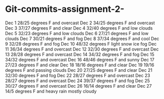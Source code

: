 # Git-commits-assignment-2-
Dec 1 28/25 degrees F and overcast
Dec 2 34/25 degrees F and overcast
Dec 3 37/27 degrees F and clear
Dec 4 32/40 degrees F and low clouds
Dec 5 32/23 degrees F and low clouds
Dec 6 27/21 degrees F and low clouds
Dec 7 30/21 degrees F and fog
Dec 8 37/34 degrees F and cool
Dec 9 32/28 degrees F and fog
Dec 10 48/32 degrees F light snow ice fog
Dec 11 36/34 degrees F and overcast
Dec 12 32/30 degrees F and overcast
Dec 13 28/28 degrees F and overcast
Dec 14 34/32 degrees F and fog
Dec 15 34/32 degrees F and overcast
Dec 16 48/46 degrees F and sunny
Dec 17 27/23 degrees F and clear
Dec 18 18/16 degrees F and clear
Dec 19 19/16 degrees F and passing clouds
Dec 20 27/25 degrees F and clear
Dec 21 32/30 degrees F and fog
Dec 22 28/27 degrees F and overcast
Dec 23 28/27 degrees F and overcast
Dec 24 39/37 degrees F and fog
Dec 25 30/27 degrees F and overcast
Dec 26 16/14 degrees F and clear
Dec 27 14/5 degrees F and heavy rain mostly cloudy
